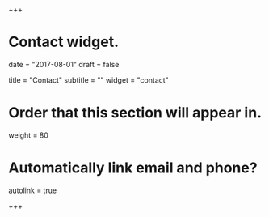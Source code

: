 +++
# Contact widget.

date = "2017-08-01"
draft = false

title = "Contact"
subtitle = ""
widget = "contact"

# Order that this section will appear in.
weight = 80

# Automatically link email and phone?
autolink = true

+++

